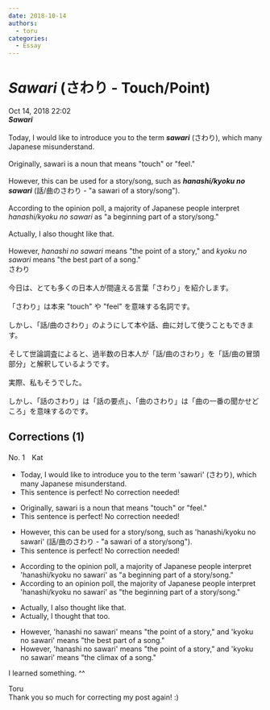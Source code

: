 ```yaml
---
date: 2018-10-14
authors:
  - toru
categories:
  - Essay
---
```


<h1 id="subject_show"><strong><em>Sawari</strong></em> (さわり - Touch/Point)</h1>
<div class="date">Oct 14, 2018 22:02</div>
<div id="post"><div id="body_show_ori">
<strong><em>Sawari</strong></em><br/><br/>Today, I would like to introduce you to the term <strong><em>sawari</em></strong> (さわり), which many Japanese misunderstand.<br/><br/>Originally, sawari is a noun that means "touch" or "feel."<br/><br/>However, this can be used for a story/song, such as <strong><em>hanashi/kyoku no sawari</em></strong> (話/曲のさわり - "a sawari of a story/song").<br/><br/>According to the opinion poll, a majority of Japanese people interpret <em>hanashi/kyoku no sawari</em> as "a beginning part of a story/song."<br/><br/>Actually, I also thought like that.<br/><br/>However, <em>hanashi no sawari</em> means "the point of a story," and <em>kyoku no sawari</em> means "the best part of a song."
</div></div>

<!-- more -->

<div id="post_ja"><div id="body_show_mo">
さわり<br/><br/>今日は、とても多くの日本人が間違える言葉「さわり」を紹介します。<br/><br/>「さわり」は本来 "touch" や "feel" を意味する名詞です。<br/><br/>しかし、「話/曲のさわり」のようにして本や話、曲に対して使うこともできます。<br/><br/>そして世論調査によると、過半数の日本人が「話/曲のさわり」を「話/曲の冒頭部分」と解釈しているようです。<br/><br/>実際、私もそうでした。<br/><br/>しかし、「話のさわり」は「話の要点」、「曲のさわり」は「曲の一番の聞かせどころ」を意味するのです。
</div></div>

## Corrections (1)
<div id="block"><div class="first_name"> No. 1　<span class="just_name">Kat</span></div><div id="block2">
<ul class="correction_field">
<li class="incorrect">Today, I would like to introduce you to the term 'sawari' (さわり), which many Japanese misunderstand.</li>
<li class="corrected perfect">This sentence is perfect! No correction needed!</li>
</ul>
<ul class="correction_field">
<li class="incorrect">Originally, sawari is a noun that means "touch" or "feel."</li>
<li class="corrected perfect">This sentence is perfect! No correction needed!</li>
</ul>
<ul class="correction_field">
<li class="incorrect">However, this can be used for a story/song, such as 'hanashi/kyoku no sawari' (話/曲のさわり - "a sawari of a story/song").</li>
<li class="corrected perfect">This sentence is perfect! No correction needed!</li>
</ul>
<ul class="correction_field">
<li class="incorrect">According to the opinion poll, a majority of Japanese people interpret 'hanashi/kyoku no sawari' as "a beginning part of a story/song."</li>
<li class="corrected correct">
According to <span class="f_blue">an</span> opinion poll, <span class="f_blue">the</span> majority of Japanese people interpret 'hanashi/kyoku no sawari' as "<span class="f_blue">the</span> beginning part of a story/song."
</li>
</ul>
<ul class="correction_field">
<li class="incorrect">Actually, I also thought like that.</li>
<li class="corrected correct">
Actually, I <span class="f_blue">thought that</span> <span class="f_blue">too</span>.
</li>
</ul>
<ul class="correction_field">
<li class="incorrect">However, 'hanashi no sawari' means "the point of a story," and 'kyoku no sawari' means "the best part of a song."</li>
<li class="corrected correct">
However, 'hanashi no sawari' means "the point of a story," and 'kyoku no sawari' means "the <span class="f_blue">climax</span> of a song."
</li>
</ul>
<p class="comment_small">
 I learned something. ^^
</p>

</div><div class="name"><span class="just_name">Toru</span><br>
Thank you so much for correcting my post again! :)
</div>
</div>
